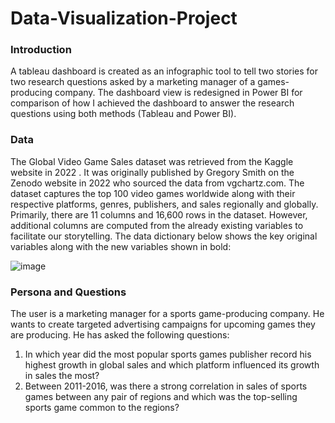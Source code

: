 # Data-Visualization-Project
### Introduction
A tableau dashboard is created as an infographic tool to tell two stories for two research questions asked by a marketing manager of a games-producing company. The dashboard view is redesigned in Power BI for comparison of how I achieved the dashboard to answer the research questions using both methods (Tableau and Power BI). 

### Data
The Global Video Game Sales dataset was retrieved from the Kaggle website in 2022 . It was originally published by Gregory Smith on the Zenodo website  in 2022 who sourced the data from vgchartz.com. The dataset captures the top 100 video games worldwide along with their respective platforms, genres, publishers, and sales regionally and globally. Primarily, there are 11 columns and 16,600 rows in the dataset. However, additional columns are computed from the already existing variables to facilitate our storytelling. The data dictionary below shows the key original variables along with the new variables shown in bold:

![image](https://github.com/UkamakaO/Data-Visualization-Project/assets/115948036/833afd60-df1b-4a5c-b52b-1a905bbb3130)


### Persona and Questions
The user is a marketing manager for a sports game-producing company. He wants to create targeted advertising campaigns for upcoming games they are producing. He has asked the following questions:
1.	In which year did the most popular sports games publisher record his highest growth in global sales and which platform influenced its growth in sales the most?
2.	Between 2011-2016, was there a strong correlation in sales of sports games between any pair of regions and which was the top-selling sports game common to the regions? 

